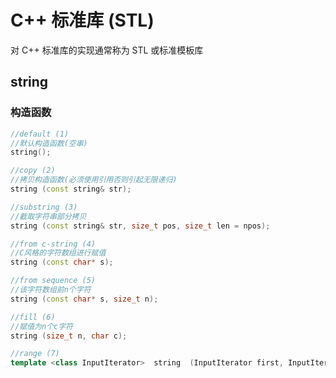 # C++ 标准库 (STL)

对 C++ 标准库的实现通常称为 STL 或标准模板库

## string

### 构造函数

```cpp
//default (1)
//默认构造函数(空串)
string();

//copy (2)	
//拷贝构造函数(必须使用引用否则引起无限递归)
string (const string& str);

//substring (3)	
//截取字符串部分拷贝
string (const string& str, size_t pos, size_t len = npos);

//from c-string (4)	
//C风格的字符数组进行赋值
string (const char* s);

//from sequence (5)	
//该字符数组前n个字符
string (const char* s, size_t n);

//fill (6)	
//赋值为n个c字符
string (size_t n, char c);

//range (7)	
template <class InputIterator>  string  (InputIterator first, InputIterator last);
```















